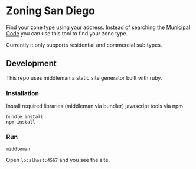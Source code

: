 # Zoning San Diego

Find your zone type using your address. Instead of searching the [Municipal Code]("https://www.sandiego.gov/city-clerk/officialdocs/municipal-code/chapter-13") you can use this tool to find your zone type.

Currently it only supports residential and commercial sub types.

## Development

This repo uses middleman a static site generator built with ruby.

### Installation
Install required libraries (middleman via bundler) javascript tools via npm

```
bundle install
npm install
```

### Run

```
middleman
```

Open `localhost:4567` and you see the site.
